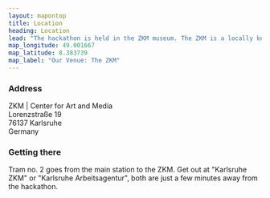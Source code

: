```yaml
---
layout: mapontop
title: Location
heading: Location
lead: "The hackathon is held in the ZKM museum. The ZKM is a locally known media museum."
map_longitude: 49.001667
map_latitude: 8.383739
map_label: "Our Venue: The ZKM"
---
```


### Address

ZKM &#124; Center for Art and Media<br>
Lorenzstraße 19<br>
76137 Karlsruhe<br>
Germany

### Getting there

Tram no. 2 goes from the main station to the ZKM. Get out at "Karlsruhe ZKM" or "Karlsruhe Arbeitsagentur", both are just a few minutes away from the hackathon.
